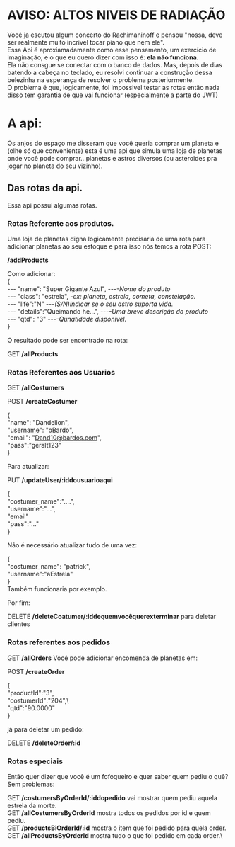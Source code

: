 # AVISO: ALTOS NIVEIS DE RADIAÇÃO

Você ja escutou algum concerto do Rachimaninoff e pensou "nossa, deve ser realmente muito incrivel tocar piano que nem ele".    
Essa Api é aproxiamadamente como esse pensamento, um exercício de imaginação, e o que eu quero dizer com isso é: **ela não funciona**.    
Ela não consgue se conectar com o banco de dados. Mas, depois de dias batendo a cabeça no teclado, eu resolvi continuar a construção dessa belezinha na esperança de resolver o problema posteriormente.  
O problema é que, logicamente, foi impossivel testar as rotas então nada disso tem garantia de que vai funcionar (especialmente a parte do JWT) 

# A api:

Os anjos do espaço me disseram que você queria comprar um planeta e (olhe só que conveniente) esta é uma api que simula uma loja de planetas onde você pode comprar...planetas e astros diversos (ou asteroides pra jogar no planeta do seu vizinho).

## Das rotas da api.

Essa api possui algumas rotas.

### Rotas Referente aos produtos.

Uma loja de planetas digna logicamente precisaria de uma rota para adicionar planetas ao seu estoque e para isso nós temos a rota POST:

**/addProducts**

Como adicionar:  
{\
---    "name": "Super Gigante Azul",  ---*-Nome do produto*\
---    "class": "estrela",            *-ex: planeta, estrela, cometa, constelação.*\
---    "life":"N"                     ---*(S/N)indicar se o seu astro suporta vida.*\
---    "details":"Queimando he...",   ---*-Uma breve descrição do produto*\
---    "qtd": "3"                     ---*-Qunatidade disponivel.*\
}

O resultado pode ser encontrado na rota:

GET **/allProducts**

### Rotas Referentes aos Usuarios

GET **/allCostumers**

POST **/createCostumer**

{\
    "name": "Dandelion",\
    "username": "oBardo",\
    "email": "Dand10@bardos.com",\
    "pass":"geralt123"\
}

Para atualizar:

PUT **/updateUser/:iddousuarioaqui**

{\
    "costumer_name":"....",\
    "username":"...",\
    "email"\
    "pass":"..."\
}

Não é necessário atualizar tudo de uma vez:

{\
    "costumer_name": "patrick",\
    "username":"aEstrela"\
}  
Também funcionaria por exemplo.

Por fim:

DELETE **/deleteCoatumer/:iddequemvocêquerexterminar** para deletar clientes

### Rotas referentes aos pedidos

GET **/allOrders**
Você pode adicionar encomenda de planetas em:

POST **/createOrder**
 
{\
    "productId":"3",\
    "costumerId":"204",\  
    "qtd":"90.0000"\
}

já para deletar um pedido:

DELETE **/deleteOrder/:id**

### Rotas especiais

Então quer dizer que você é um fofoqueiro e quer saber quem pediu o quê? Sem problemas:

GET **/costumersByOrderId/:iddopedido** vai mostrar quem pediu aquela estrela da morte.\
GET **/allCostumersByOrderId** mostra todos os pedidos por id e quem pediu.\
GET **/productsBiOrderId/:id** mostra o item que foi pedido para quela order.\
GET **/allProductsByOrderId** mostra tudo o que foi pedido em cada order.\
